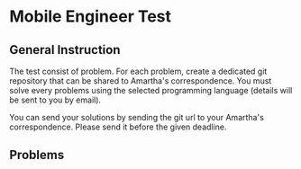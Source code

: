 # Mobile Engineer Test
## General Instruction
The test consist of <N> problem. For each problem, create a dedicated git repository that can be shared to Amartha's correspondence. You must solve every problems using the selected programming language (details will be sent to you by email).

You can send your solutions by sending the git url to your Amartha's correspondence. Please send it before the given deadline.

## Problems